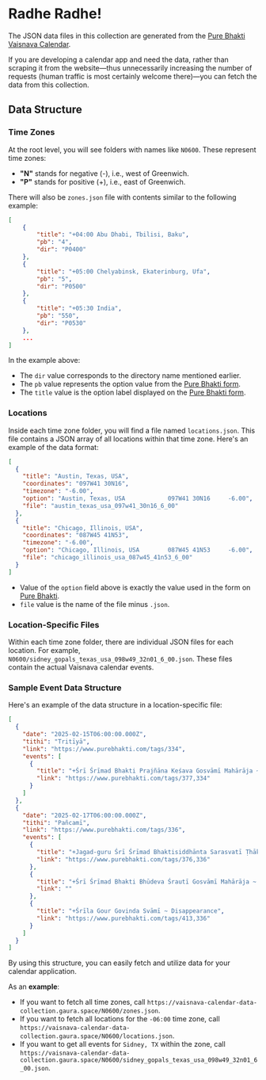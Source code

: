 # Radhe Radhe!

The JSON data files in this collection are generated from the [Pure Bhakti Vaisnava Calendar](https://www.purebhakti.com/resources/vaisnava-calendar).

If you are developing a calendar app and need the data, rather than scraping it from the website—thus unnecessarily increasing the number of requests (human traffic is most certainly welcome there)—you can fetch the data from this collection.

## Data Structure

### Time Zones

At the root level, you will see folders with names like `N0600`. These represent time zones:
- **"N"** stands for negative (-), i.e., west of Greenwich.
- **"P"** stands for positive (+), i.e., east of Greenwich.

There will also be `zones.json` file with contents similar to the following example:

```json
[
    {
        "title": "+04:00 Abu Dhabi, Tbilisi, Baku",
        "pb": "4",
        "dir": "P0400"
    },
    {
        "title": "+05:00 Chelyabinsk, Ekaterinburg, Ufa",
        "pb": "5",
        "dir": "P0500"
    },
    {
        "title": "+05:30 India",
        "pb": "550",
        "dir": "P0530"
    },
    ...
]

```

In the example above:  

- The `dir` value corresponds to the directory name mentioned earlier.
- The `pb` value represents the option value from the [Pure Bhakti form](https://www.purebhakti.com/resources/vaisnava-calendar).
- The `title` value is the option label displayed on the [Pure Bhakti form](https://www.purebhakti.com/resources/vaisnava-calendar).

### Locations

Inside each time zone folder, you will find a file named `locations.json`. This file contains a JSON array of all locations within that time zone. Here's an example of the data format:

```json
[
  {
    "title": "Austin, Texas, USA",
    "coordinates": "097W41 30N16",
    "timezone": "-6.00",
    "option": "Austin, Texas, USA            097W41 30N16     -6.00",
    "file": "austin_texas_usa_097w41_30n16_6_00"
  },
  {
    "title": "Chicago, Illinois, USA",
    "coordinates": "087W45 41N53",
    "timezone": "-6.00",
    "option": "Chicago, Illinois, USA        087W45 41N53     -6.00",
    "file": "chicago_illinois_usa_087w45_41n53_6_00"
  }
]

```
- Value of the `option` field above is exactly the value used in the form on [Pure Bhakti](https://www.purebhakti.com/resources/vaisnava-calendar).
- `file` value is the name of the file minus `.json`.

### Location-Specific Files

Within each time zone folder, there are individual JSON files for each location. For example, `N0600/sidney_gopals_texas_usa_098w49_32n01_6_00.json`. These files contain the actual Vaisnava calendar events.

### Sample Event Data Structure

Here's an example of the data structure in a location-specific file:

```json
[
  {
    "date": "2025-02-15T06:00:00.000Z",
    "tithi": "Tritīyā",
    "link": "https://www.purebhakti.com/tags/334",
    "events": [
      {
        "title": "+Śrī Śrīmad Bhakti Prajñāna Keśava Gosvāmī Mahārāja ~ Appearance",
        "link": "https://www.purebhakti.com/tags/377,334"
      }
    ]
  },
  {
    "date": "2025-02-17T06:00:00.000Z",
    "tithi": "Pañcamī",
    "link": "https://www.purebhakti.com/tags/336",
    "events": [
      {
        "title": "+Jagad-guru Śrī Śrīmad Bhaktisiddhānta Sarasvatī Ṭhākura Prabhupāda ~ Appearance",
        "link": "https://www.purebhakti.com/tags/376,336"
      },
      {
        "title": "+Śrī Śrīmad Bhakti Bhūdeva Śrautī Gosvāmī Mahārāja ~ Appearance",
        "link": ""
      },
      {
        "title": "+Śrīla Gour Govinda Svāmī ~ Disappearance",
        "link": "https://www.purebhakti.com/tags/413,336"
      }
    ]
  }
]

```

By using this structure, you can easily fetch and utilize data for your calendar application.

As an **example**:

- If you want to fetch all time zones, call `https://vaisnava-calendar-data-collection.gaura.space/N0600/zones.json`.
- If you want to fetch all locations for the `-06:00` time zone, call `https://vaisnava-calendar-data-collection.gaura.space/N0600/locations.json`.
- If you want to get all events for `Sidney, TX` within the zone, call `https://vaisnava-calendar-data-collection.gaura.space/N0600/sidney_gopals_texas_usa_098w49_32n01_6_00.json`.
